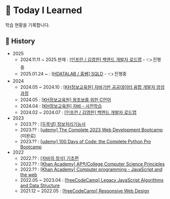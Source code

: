 # 📝 Today I Learned

학습 현황을 기록합니다.

## 📅 History

- 2025
  - 2024.11.11 ~ 2025.현재 : [[인프런 / 김영한] 백엔드 개발자 로드맵](2025/kyh/README.md) - 👈 진행중
  - 2025.01.24 ~ : [[HDATALAB / 홈쌤] SQLD](2025/sqld/REAMDE.md) - 👈 진행중
- 2024
  - 2024.05 ~ 2024.10 : [[KH정보교육원] 자바기반 공공데이터 융합 개발자 양성과정](2024/kh/java.md)
  - 2024.05 : [[KH정보교육원] 왕초보를 위한 C언어](2024/kh/c.md)
  - 2024.04 : [[KH정보교육원] 자바 - 사전학습](2024/kh/preJava.md)
  - 2024.02 ~ 2024.07 : [[인프런 / 김영한] 백엔드 개발자 로드맵](2024/kyh/README.md)
- 2023
  - 2023.?? : [[두목넷] 정보처리기능사](2023/craftsman/README.md)
  - 2023.?? : [[udemy] The Complete 2023 Web Development Bootcamp](2023/udemy/webdev.md) (미완료)
  - 2023.?? : [[udemy] 100 Days of Code: the Complete Python Pro Bootcamp](2023/udemy/python.md)
- 2022
  - 2022.?? : [[자바의 정석] 기초편](2022/jeongseok/README.md)
  - 2022.?? : [[Khan Academy] AP®/College Computer Science Principles](2022/khanacadmy/README.md)
  - 2022.?? : [[Khan Academy] Computer programming - JavaScript and the web](2022/khanacadmy/README.md)
  - 2022.05 ~ 2023.04 : [[freeCodeCamp] Legacy JavaScript Algorithms and Data Structure](2022/freecodecamp/README.md)
  - 2021.12 ~ 2022.05 : [[freeCodeCamp] Responsive Web Design](2022/freecodecamp/README.md)